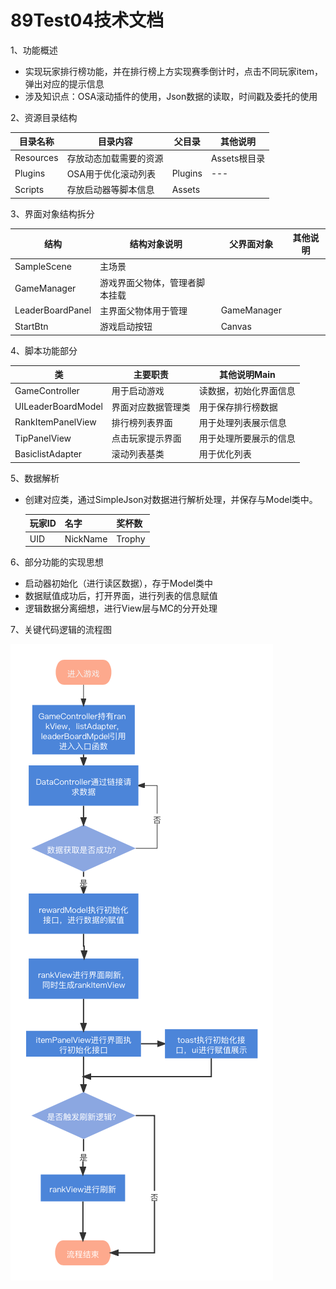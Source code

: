 # 89Test04技术文档

1、功能概述

- 实现玩家排行榜功能，并在排行榜上方实现赛季倒计时，点击不同玩家item，弹出对应的提示信息
- 涉及知识点：OSA滚动插件的使用，Json数据的读取，时间戳及委托的使用



2、资源目录结构

| 目录名称  | 目录内容               | 父目录  | 其他说明     |
| --------- | ---------------------- | ------- | ------------ |
| Resources | 存放动态加载需要的资源 |         | Assets根目录 |
| Plugins   | OSA用于优化滚动列表    | Plugins | ---          |
| Scripts   | 存放启动器等脚本信息   | Assets  |              |



3、界面对象结构拆分

| 结构             | 结构对象说明                   | 父界面对象  | 其他说明 |
| ---------------- | ------------------------------ | ----------- | -------- |
| SampleScene      | 主场景                         |             |          |
| GameManager      | 游戏界面父物体，管理者脚本挂载 |             |          |
| LeaderBoardPanel | 主界面父物体用于管理           | GameManager |          |
| StartBtn         | 游戏启动按钮                   | Canvas      |          |



4、脚本功能部分

| 类                 | 主要职责           | 其他说明Main           |
| ------------------ | ------------------ | ---------------------- |
| GameController     | 用于启动游戏       | 读数据，初始化界面信息 |
| UILeaderBoardModel | 界面对应数据管理类 | 用于保存排行榜数据     |
| RankItemPanelView  | 排行榜列表界面     | 用于处理列表展示信息   |
| TipPanelView       | 点击玩家提示界面   | 用于处理所要展示的信息 |
| BasiclistAdapter   | 滚动列表基类       | 用于优化列表           |



5、数据解析

- 创建对应类，通过SimpleJson对数据进行解析处理，并保存与Model类中。

  | 玩家ID | 名字     | 奖杯数 |
  | ------ | -------- | ------ |
  | UID    | NickName | Trophy |
  
  

6、部分功能的实现思想

- 启动器初始化（进行读区数据），存于Model类中
- 数据赋值成功后，打开界面，进行列表的信息赋值
- 逻辑数据分离细想，进行View层与MC的分开处理



7、关键代码逻辑的流程图

![Image](https://github.com/89trillion-songjunbo/89Test04_New/blob/main/89Test04%20脚本流程图.png)




